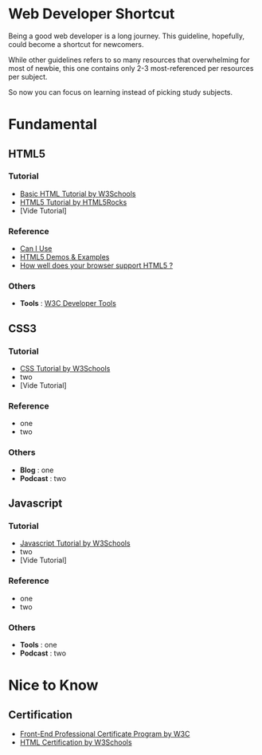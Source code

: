# Web Developer Shortcut

Being a good web developer is a long journey. This guideline, hopefully, could become a shortcut for newcomers.  

While other guidelines refers to so many resources that overwhelming for most of newbie, this one contains only 2-3 most-referenced per resources per subject.  

So now you can focus on learning instead of picking study subjects.

# Fundamental

## HTML5

### Tutorial
* [Basic HTML Tutorial by W3Schools](https://www.w3schools.com/html/default.asp)
* [HTML5 Tutorial by HTML5Rocks](https://www.html5rocks.com/en/tutorials/)
* [Vide Tutorial]

### Reference
* [Can I Use](http://caniuse.com)
* [HTML5 Demos & Examples](https://html5demos.com)
* [How well does your browser support HTML5 ?](http://beta.html5test.com)

### Others
* __Tools__ : [W3C Developer Tools](http://w3c.github.io/developers/tools)

## CSS3

### Tutorial
* [CSS Tutorial by W3Schools](https://www.w3schools.com/css/default.asp)
* two
* [Vide Tutorial]

### Reference
* one
* two

### Others
* __Blog__ : one
* __Podcast__ : two

## Javascript

### Tutorial
* [Javascript Tutorial by W3Schools](https://www.w3schools.com/js/default.asp)
* two
* [Vide Tutorial]

### Reference
* one
* two

### Others
* __Tools__ : one
* __Podcast__ : two

# Nice to Know

## Certification

* [Front-End Professional Certificate Program by W3C](https://www.edx.org/professional-certificate/front-end-web-developer-9)
* [HTML Certification by W3Schools](https://www.w3schools.com/cert/cert_html_new.asp)
